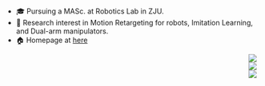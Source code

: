 + :mortar_board: Pursuing a MASc. at Robotics Lab in ZJU.
+ :book: Research interest in Motion Retargeting for robots, Imitation Learning, and Dual-arm manipulators. 
+ :house: Homepage at [here](http://www.liangyuwei996.com//)

<p align=right>
    <img src="https://liangyuwei-github-readme-stats.vercel.app/api?username=liangyuwei&show_icons=true&theme=default&count_private=true&include_all_commits=true&hide=stars"/><br />
    <img src="https://liangyuwei-github-readme-stats.vercel.app/api/wakatime?username=liangyuwei&custom_title=Weekly%20Programming%20Stats&count=6&langs_count=6&v=2"/><br />   
    <img src="https://liangyuwei-github-readme-stats.vercel.app/api/top-langs/?username=liangyuwei&layout=compact"/><br />
</p>

